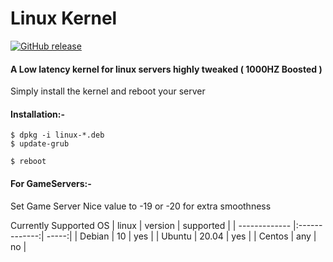# Linux Kernel

[![GitHub release](https://img.shields.io/badge/release-5.13.0-blue)](https://GitHub.com/SanjaySRocks/LinuxKernel/releases/)

#### A Low latency kernel for linux servers highly tweaked ( 1000HZ Boosted )

Simply install the kernel and reboot your server

#### Installation:-

```
$ dpkg -i linux-*.deb
$ update-grub
```

```
$ reboot
```


#### For GameServers:-

Set Game Server Nice value to -19 or -20 for extra smoothness

Currently Supported OS
| linux        | version           | supported  |
| ------------- |:-------------:| -----:|
| Debian      | 10 | yes |
| Ubuntu      | 20.04      |   yes |
| Centos | any      |    no |


